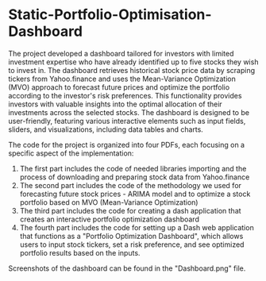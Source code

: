# Static-Portfolio-Optimisation-Dashboard

The project developed a dashboard tailored for investors with limited investment expertise who have already identified up to five stocks they wish to invest in. The dashboard retrieves historical stock price data by scraping tickers from Yahoo.finance and uses the Mean-Variance Optimization (MVO) approach to forecast future prices and optimize the portfolio according to the investor's risk preferences. This functionality provides investors with valuable insights into the optimal allocation of their investments across the selected stocks. The dashboard is designed to be user-friendly, featuring various interactive elements such as input fields, sliders, and visualizations, including data tables and charts.

The code for the project is organized into four PDFs, each focusing on a specific aspect of the implementation:

1. The first part includes the code of needed libraries importing and the process of downloading and preparing stock data from Yahoo.finance
2. The second part includes the code of the methodology we used for forecasting future stock prices - ARIMA model and to optimize a stock portfolio based on MVO (Mean-Variance Optimization)
3. The third part includes the code for creating a dash application that creates an interactive portfolio optimization dashboard
4. The fourth part includes the code for setting up a Dash web application that functions as a "Portfolio Optimization Dashboard", which allows users to input stock tickers, set a risk preference, and see optimized portfolio results based on the inputs. 

Screenshots of the dashboard can be found in the "Dashboard.png" file.
